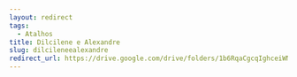 ```yaml
---
layout: redirect
tags:
  - Atalhos
title: Dilcilene e Alexandre
slug: dilcileneealexandre
redirect_url: https://drive.google.com/drive/folders/1b6RqaCgcqIghceiWNAfnYav_Ll1XFrqh?usp=sharing
---
```

